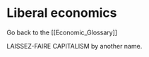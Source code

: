 # Liberal economics

Go back to the [[Economic_Glossary]]


LAISSEZ-FAIRE CAPITALISM by another name.

